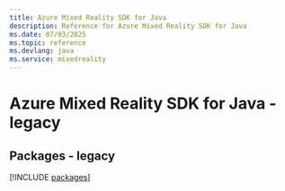 ```yaml
---
title: Azure Mixed Reality SDK for Java
description: Reference for Azure Mixed Reality SDK for Java
ms.date: 07/03/2025
ms.topic: reference
ms.devlang: java
ms.service: mixedreality
---
```

# Azure Mixed Reality SDK for Java - legacy
## Packages - legacy
[!INCLUDE [packages](mixed-reality-index.md)]
